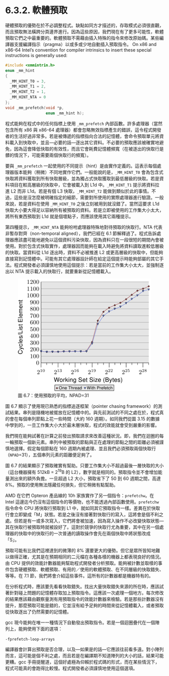 # 6.3.2. 軟體預取

硬體預取的優勢在於不必調整程式。缺點如同方才描述的，存取模式必須很直觀，而且預取無法橫跨分頁邊界進行。因為這些原因，我們現在有了更多可能性，軟體預取它們之中最重要的。軟體預取不需藉由插入特殊的指令來修改原始碼。某些編譯器支援編譯指示（pragma）以或多或少地自動插入預取指令。
On x86 and x86-64 Intel’s convention for compiler intrinsics to insert these special instructions is generally used:

```c
#include <xmmintrin.h>
enum _mm_hint
{
  _MM_HINT_T0 = 3,
  _MM_HINT_T1 = 2,
  _MM_HINT_T2 = 1,
  _MM_HINT_NTA = 0
};
void _mm_prefetch(void *p,
                  enum _mm_hint h);
```

程式能夠在程式中的任何指標上使用 `_mm_prefetch` 內部函數。許多處理器（當然包含所有 x86 與 x86-64 處理器）都會忽略無效指標產生的錯誤，這令程式開發者的生活好過非常多。若是被傳遞的指標指向合法的記憶體，會命令預取單元將資料載入到快取中，並且––必要的話––逐出其它資料。不必要的預取應該被確實地避免，因為這會降低快取的有效性，而且它會耗費記憶體頻寬（在被逐出的快取行是髒的情況下，可能需要兩個快取行的頻寬）。

要與 `_mm_prefetch` 一起使用的不同提示（hint）是由實作定義的。這表示每個處理器版本能夠（稍微）不同地實作它們。一般能說的是，`_MM_HINT_T0` 會為包含式快取將資料獲取到所有快取層級，並為獨占式快取獲取到最低層級的快取。若是資料項目在較高層級的快取中，它會被載入到 L1d 中。`_MM_HINT_T1` 提示將資料拉進 L2 而非 L1d。若是有個 L3 快取，`_MM_HINT_T2` 能做到類似於此的事情。不過，這些是沒怎麼被明確指定的細節，需要對所使用的實際處理器進行驗證。一般來說，若是資料在使用 `_MM_HINT_T0` 之後立刻被用到就沒錯了。當然這要求 L1d 快取大小要大得足以容納所有被預取的資料。若是立即被使用的工作集大小太大，將所有東西預取到 L1d 就是個壞點子，而應該使用其它兩種提示。

第四種提示，`_MM_HINT_NTA` 能夠吩咐處理器特殊地對待預取的快取行。NTA 代表非暫存對齊（non-temporal aligned），我們已經在 6.1 節解釋過了。程式告訴處理器應該盡可能地避免以這個資料污染快取，因為資料只在一段很短的期間內會被使用。對於包含式快取實作，處理器因而能夠在載入時避免將資料讀取進較低層級的快取。當資料從 L1d 逐出時，資料不必被推進 L2 或更高層級的快取中，但能夠直接寫到記憶體中。可能有其它處理器設計師在給定這個提示時能夠部屬的其它手法。程式開發者必須謹慎地使用這個提示：若是當前的工作集大小太大，並強制逐出以 NTA 提示載入的快取行，就要重新從記憶體載入。

<figure>
  <img src="../../assets/figure-6.7.png" alt="圖 6.7：使用預取的平均，NPAD=31">
  <figcaption>圖 6.7：使用預取的平均，NPAD=31</figcaption>
</figure>

圖 6.7 顯示了使用現已熟悉的指標追逐框架（pointer chasing framework）的測試結果。串列是隨機地被擺放在記憶體中的。與先前測試的不同之處在於，程式真的會在每個串列節點上花一些時間（大約 160 週期）。如同我們從圖 3.15 的數據中學到的，一旦工作集大小大於最末層快取，程式的效能就會受到嚴重的影響。

我們現在能夠試著在計算之前發出預取請求來改善這種狀況。即，我們在迴圈的每一輪預取一個新元素。串列中被預取的節點與正在處理的節點之間的距離必須被謹慎地選擇。假定每個節點在 160 週期內被處理、並且我們必須預取兩個快取行（`NPAD`=31），五個串列元素的距離便足夠了。

圖 6.7 的結果顯示了預取確實有幫助。只要工作集大小不超過最後一層快取的大小（這台機器擁有 512kB = 2<sup>19</sup>B 的 L2），數字就是相同的。預取指令並不會增加能量測出來的額外負擔。一旦超過 L2 大小，預取省下了 50 到 60 週期之間，高達 8%。預取的使用無法隱藏任何損失，但它稍微有點幫助。

AMD 在它們 Opteron 產品線的 10h 家族實作了另一個指令：`prefetchw`。在 Intel 這邊迄今仍沒有這個指令的等價物，也不能透過內部函數使用。`prefetchw` 指令命令 CPU 將快取行預取到 L1 中，就如同其它預取指令一樣。差異在於快取行會立即變成「M」狀態。若是之後沒有接著對快取行的寫入，這將會是個不利之處。但若是有一或多次寫入，它們將會被加速，因為寫入操作不必改變快取狀態––其在快取行被預取時就被設好了。這對於競爭的快取行尤為重要，其中在另一個處理器的快取中的快取行的一次普通的讀取操作會先在兩個快取中將狀態改成「S」。

預取可能有比我們這裡達到的微薄的 8% 還要更大的優勢。但它是眾所皆知地難以做得正確，尤其是在預期相同的二元檔在各種各樣的機器上都表現良好的情況。由 CPU 提供的效能計數器能夠幫助程式開發者分析預取。能夠被計數並取樣的事件包含硬體預取、軟體預取、有用的／使用的軟體預取、在不同層級的快取錯失、等等。在 7.1 節，我們將會介紹這些事件。這所有的計數器都是機器特有的。

在分析程式時，應該要先看看快取錯失。找出大量快取錯失來源的所在時，應該試著針對碰上問題的記憶體存取加上預取指令。這應該一次處理一個地方。每次修改的結果應該藉由觀察量測有用預取指令的效能計數器來檢驗。若是那些計數器沒有提升，那麼預取可能是錯的，它並沒有給予足夠的時間來從記憶體載入，或者預取從快取逐出了仍然需要的記憶體。

gcc 現今能夠在唯一一種情況下自動發出預取指令。若是一個迴圈疊代在一個陣列上，能夠使用下面的選項：

`-fprefetch-loop-arrays`

編譯器會計算出預取是否合理，以及––如果是的話––它應該往前看多遠。對小陣列而言，這可能是個不利之處，而且若是在編譯期不知道陣列的大小的話，結果可能更糟。gcc 手冊提醒道，這個好處極為仰賴於程式碼的形式，而在某些情況下，程式可能真的會跑得比較慢。程式開發者必須謹慎地使用這個選項。

